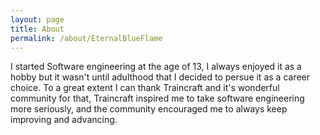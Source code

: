 ```yaml
---
layout: page
title: About
permalink: /about/EternalBlueFlame
---
```


I started Software engineering at the age of 13, I always enjoyed it as a hobby but it wasn't until adulthood that I decided to persue it as a career choice.
To a great extent I can thank Traincraft and it's wonderful community for that, Traincraft inspired me to take software engineering more seriously, and the community encouraged me to always keep improving and advancing.
